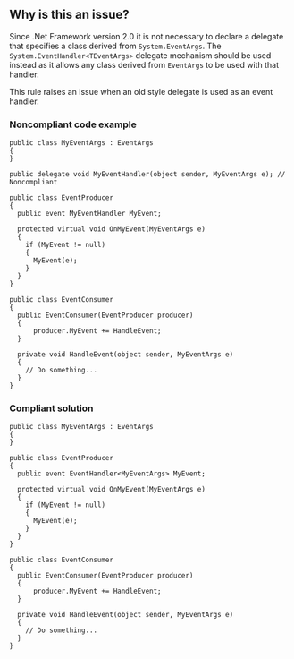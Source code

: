 ## Why is this an issue?
 
Since .Net Framework version 2.0 it is not necessary to declare a delegate that specifies a class derived from `System.EventArgs`. The `System.EventHandler<TEventArgs>` delegate mechanism should be used instead as it allows any class derived from `EventArgs` to be used with that handler.
 
This rule raises an issue when an old style delegate is used as an event handler.
 
### Noncompliant code example

    public class MyEventArgs : EventArgs
    {
    }
    
    public delegate void MyEventHandler(object sender, MyEventArgs e); // Noncompliant
    
    public class EventProducer
    {
      public event MyEventHandler MyEvent;
    
      protected virtual void OnMyEvent(MyEventArgs e)
      {
        if (MyEvent != null)
        {
          MyEvent(e);
        }
      }
    }
    
    public class EventConsumer
    {
      public EventConsumer(EventProducer producer)
      {
          producer.MyEvent += HandleEvent;
      }
    
      private void HandleEvent(object sender, MyEventArgs e)
      {
        // Do something...
      }
    }

### Compliant solution

    public class MyEventArgs : EventArgs
    {
    }
    
    public class EventProducer
    {
      public event EventHandler<MyEventArgs> MyEvent;
    
      protected virtual void OnMyEvent(MyEventArgs e)
      {
        if (MyEvent != null)
        {
          MyEvent(e);
        }
      }
    }
    
    public class EventConsumer
    {
      public EventConsumer(EventProducer producer)
      {
          producer.MyEvent += HandleEvent;
      }
    
      private void HandleEvent(object sender, MyEventArgs e)
      {
        // Do something...
      }
    }